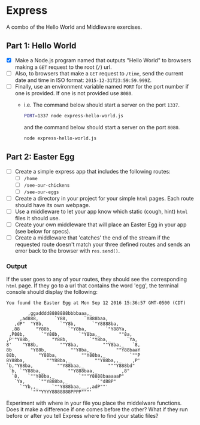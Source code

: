 # Express

A combo of the Hello World and Middleware exercises.

## Part 1: Hello World

- [x] Make a Node.js program named that outputs "Hello World" to browsers making a `GET` request to the root (`/`) url.
- [ ] Also, to browsers that make a `GET` request to `/time`, send the current date and time in ISO format: `2015-12-31T23:59:59.999Z`.
- [ ] Finally, use an environment variable named `PORT` for the port number if one is provided. If one is not provided use `8080`.
    - i.e. The command below should start a server on the port `1337`.
        ```bash
        PORT=1337 node express-hello-world.js
        ```
        
        and the command below should start a server on the port `8080`.

        ```bash
        node express-hello-world.js
        ```

## Part 2: Easter Egg

- [ ] Create a simple express app that includes the following routes:
  - [ ] `/home`
  - [ ] `/see-our-chickens`
  - [ ] `/see-our-eggs`
- [ ] Create a directory in your project for your simple `html` pages. Each route should have its own webpage.
- [ ] Use a middleware to let your app know which static (cough, hint) `html` files it should use.
- [ ] Create your own middleware that will place an Easter Egg in your app (see below for specs).
- [ ] Create a middleware that 'catches' the end of the stream if the requested route doesn't match your three defined routes and sends an error back to the browser with `res.send()`.

### Output

If the user goes to any of your routes, they should see the corresponding `html` page. If they go to a url that contains the word 'egg', the terminal console should display the following:

```
You found the Easter Egg at Mon Sep 12 2016 15:36:57 GMT-0500 (CDT)

        ,ggadddd8888888bbbbaaa,_
     ,ad888,      `Y88,      `Y888baa,
   ,dP"  "Y8b,      `"Y8b,      `"Y8888ba,
  ,88      "Y88b,      `"Y8ba,       `"Y88Ya,
 ,P88b,      `"Y88b,       `"Y8ba,_       ""8a,
,P'"Y88b,        "Y88b,        `"Y8ba,_      `Ya,
8'    "Y88b,        ""Y8ba,         ""Y8ba,_   `8,
8b       "Y88b,         ""Y8ba,_         ""Y88baaY
88b,        "Y88ba,         ""Y88ba,_         `""P
8Y88ba,        ""Y88ba,_         ""Y88ba,,_    ,P'
`b,"Y88ba,         ""Y88baa,_         """Y888bd"
 `b, `"Y88ba,_         ""Y888baa,_         ,8"
  `8,   `""Y88ba,_         `"""Y8888baaaaaP"
   `Ya,     `""Y888ba,_           `"d88P"
     `"Yb,,_     `""Y888baa,__,,adP""'
         `"""YYYY8888888PPPP"""'
```

Experiment with where in your file you place the middelware functions. Does it make a difference if one comes before the other? What if they run before or after you tell Express where to find your static files?